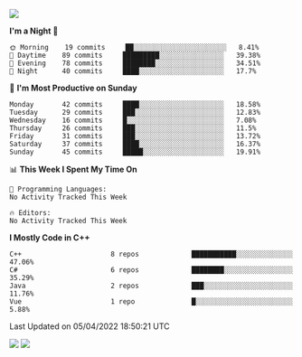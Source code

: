 ![](https://komarev.com/ghpvc/?username=lilpidgey&color=red)
<!--START_SECTION:waka-->
**I'm a Night 🦉** 

```text
🌞 Morning    19 commits     ██░░░░░░░░░░░░░░░░░░░░░░░   8.41% 
🌆 Daytime    89 commits     █████████░░░░░░░░░░░░░░░░   39.38% 
🌃 Evening    78 commits     ████████░░░░░░░░░░░░░░░░░   34.51% 
🌙 Night      40 commits     ████░░░░░░░░░░░░░░░░░░░░░   17.7%

```
📅 **I'm Most Productive on Sunday** 

```text
Monday       42 commits     ████░░░░░░░░░░░░░░░░░░░░░   18.58% 
Tuesday      29 commits     ███░░░░░░░░░░░░░░░░░░░░░░   12.83% 
Wednesday    16 commits     █░░░░░░░░░░░░░░░░░░░░░░░░   7.08% 
Thursday     26 commits     ███░░░░░░░░░░░░░░░░░░░░░░   11.5% 
Friday       31 commits     ███░░░░░░░░░░░░░░░░░░░░░░   13.72% 
Saturday     37 commits     ████░░░░░░░░░░░░░░░░░░░░░   16.37% 
Sunday       45 commits     █████░░░░░░░░░░░░░░░░░░░░   19.91%

```


📊 **This Week I Spent My Time On** 

```text
💬 Programming Languages: 
No Activity Tracked This Week

🔥 Editors: 
No Activity Tracked This Week

```

**I Mostly Code in C++** 

```text
C++                      8 repos             ███████████░░░░░░░░░░░░░░   47.06% 
C#                       6 repos             ████████░░░░░░░░░░░░░░░░░   35.29% 
Java                     2 repos             ███░░░░░░░░░░░░░░░░░░░░░░   11.76% 
Vue                      1 repo              █░░░░░░░░░░░░░░░░░░░░░░░░   5.88%

```



 Last Updated on 05/04/2022 18:50:21 UTC
<!--END_SECTION:waka-->
![](https://hit.yhype.me/github/profile?user_id=42968544)
![](https://komarev.com/ghpvc/?lilpidgey)

